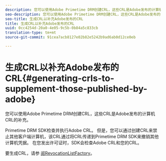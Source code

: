 ```yaml
---
description: 您可以使用Adobe Primetime DRM创建CRL，这些CRL是Adobe发布的计算机CRL的补充。
seo-description: 您可以使用Adobe Primetime DRM创建CRL，这些CRL是Adobe发布的计算机CRL的补充。
seo-title: 生成CRL以补充Adobe发布的CRL
title: 生成CRL以补充Adobe发布的CRL
uuid: 0cc4254d-20a0-4e05-9c5b-0b84a5c833cb
translation-type: tm+mt
source-git-commit: 91cea7acb8127e02b82e5242b9ad6ab0d12ce0eb

---
```



# 生成CRL以补充Adobe发布的CRL{#generating-crls-to-supplement-those-published-by-adobe}

您可以使用Adobe Primetime DRM创建CRL，这些CRL是Adobe发布的计算机CRL的补充。

Primetime DRM SDK检查并执行Adobe CRL。 但是，您可以通过创建CRL来禁止其他客户端计算机，该CRL通过将CRL传递到Primetime DRM SDK来撤销其他计算机凭据。 在您发出许可证时，SDK会检查Adobe CRL和您的CRL。

要生成CRL，请参 [阅RevocationListFactory](https://help.adobe.com/en_US/primetime/api/drm-apis/server/javadocs-flashaccess-pro/com/adobe/flashaccess/sdk/revocation/RevocationListFactory.html)。
